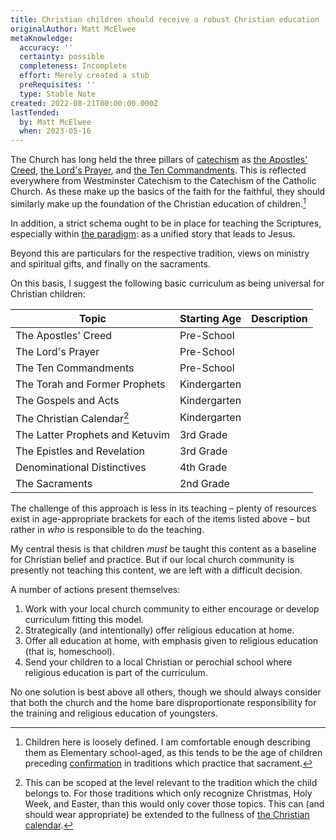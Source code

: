 ```yaml
---
title: Christian children should receive a robust Christian education
originalAuthor: Matt McElwee
metaKnowledge:
  accuracy: ''
  certainty: possible
  completeness: Incomplete
  effort: Merely created a stub
  preRequisites: ''
  type: Stable Note
created: 2022-08-21T00:00:00.000Z
lastTended:
  by: Matt McElwee
  when: 2023-05-16
---
```


The Church has long held the three pillars of [catechism](/christian-education/catechism-need) as [the Apostles' Creed](!W), [the Lord's Prayer](!W), and [the Ten Commandments](!W). This is reflected everywhere from Westminster Catechism to the Catechism of the Catholic Church. As these make up the basics of the faith for the faithful, they should similarly make up the foundation of the Christian education of children.[^children]

In addition, a strict schema ought to be in place for teaching the Scriptures, especially within [the paradigm](https://bibleproject.com/podcast/series/paradigm/): as a unified story that leads to Jesus.

Beyond this are particulars for the respective tradition, views on ministry and spiritual gifts, and finally on the sacraments.

On this basis, I suggest the following basic curriculum as being universal for Christian children:

| Topic                             | Starting Age | Description |
| --------------------------------- | ------------ | ----------- |
| The Apostles' Creed               | Pre-School   |             |
| The Lord's Prayer                 | Pre-School   |             |
| The Ten Commandments              | Pre-School   |             |
| The Torah and Former Prophets     | Kindergarten |             |
| The Gospels and Acts              | Kindergarten |             |
| The Christian Calendar[^calendar] | Kindergarten |             |
| The Latter Prophets and Ketuvim   | 3rd Grade    |             |
| The Epistles and Revelation       | 3rd Grade    |             |
| Denominational Distinctives       | 4th Grade    |             |
| The Sacraments                    | 2nd Grade    |             |

The challenge of this approach is less in its teaching – plenty of resources exist in age-appropriate brackets for each of the items listed above – but rather in _who_ is responsible to do the teaching.

My central thesis is that children _must_ be taught this content as a baseline for Christian belief and practice. But if our local church community is presently not teaching this content, we are left with a difficult decision.

A number of actions present themselves:

1. Work with your local church community to either encourage or develop curriculum fitting this model.
2. Strategically (and intentionally) offer religious education at home.
3. Offer all education at home, with emphasis given to religious education (that is, homeschool).
4. Send your children to a local Christian or perochial school where religious education is part of the curriculum.

No one solution is best above all others, though we should always consider that both the church and the home bare disproportionate responsibility for the training and religious education of youngsters.

[^children]: Children here is loosely defined. I am comfortable enough describing them as Elementary school-aged, as this tends to be the age of children preceding [confirmation](!W) in traditions which practice that sacrament.
[^calendar]: This can be scoped at the level relevant to the tradition which the child belongs to. For those traditions which only recognize Christmas, Holy Week, and Easter, than this would only cover those topics. This can (and should wear appropriate) be extended to the fullness of [the Christian calendar](https://en.wikipedia.org/wiki/Liturgical_year).
